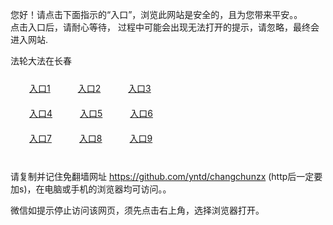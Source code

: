 您好！请点击下面指示的“入口”，浏览此网站是安全的，且为您带来平安。。 <br/>
点击入口后，请耐心等待， 过程中可能会出现无法打开的提示，请忽略，最终会进入网站. </br>

法轮大法在长春<br/>
<div style="padding:10px"><a style="margin:20px" target="_blank" href="https://dr99tctgdhk5z.cloudfront.net/2Qpsp?uinjmz" id="ccLink1" rel="nofollow">入口1</a> <a target="_blank" style="margin:20px" href="https://d218vfvs0bp81f.cloudfront.net/2Qpsp?eczlyx" id="ccLink2" rel="nofollow">入口2</a> <a style="margin:20px" target="_blank" href="https://d1qyvxto00qdo1.cloudfront.net/2Qpsp?fsrcu" id="ccLink3" rel="nofollow">入口3</a></div>

<div style="padding:10px" ><a style="margin:20px" target="_blank" href="https://dr99tctgdhk5z.cloudfront.net/2Qpsp?uinjmz" id="ccLink4" rel="nofollow">入口4</a> <a style="margin:20px" href="https://d218vfvs0bp81f.cloudfront.net/2Qpsp?eczlyx" target="_blank" id="ccLink5" rel="nofollow">入口5</a> <a style="margin:20px" href="https://d1qyvxto00qdo1.cloudfront.net/2Qpsp?fsrcu" target="_blank" id="ccLink6" rel="nofollow">入口6</a></div>

<div style="padding:10px"><a style="margin:20px" target="_blank" href="https://dr99tctgdhk5z.cloudfront.net/2Qpsp?uinjmz" id="ccLink7" rel="nofollow">入口7</a> <a style="margin:20px" href="https://d218vfvs0bp81f.cloudfront.net/2Qpsp?eczlyx" target="_blank" id="ccLink8" rel="nofollow">入口8</a> <a style="margin:20px" target="_blank" href="https://d1qyvxto00qdo1.cloudfront.net/2Qpsp?fsrcu" id="ccLink9" rel="nofollow">入口9</a></div>

<br/>



请复制并记住免翻墙网址 https://github.com/yntd/changchunzx (http后一定要加s)，在电脑或手机的浏览器均可访问。。<br/>

微信如提示停止访问该网页，须先点击右上角，选择浏览器打开。
